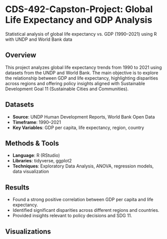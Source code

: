 # CDS-492-Capston-Project: Global Life Expectancy and GDP Analysis
Statistical analysis of global life expectancy vs. GDP (1990–2021) using R with UNDP and World Bank data

## Overview
This project analyzes global life expectancy trends from 1990 to 2021 using datasets from the UNDP and World Bank. The main objective is to explore the relationship between GDP and life expectancy, highlighting disparities across regions and offering policy insights aligned with Sustainable Development Goal 11 (Sustainable Cities and Communities).

## Datasets
- **Source**: UNDP Human Development Reports, World Bank Open Data  
- **Timeframe**: 1990–2021  
- **Key Variables**: GDP per capita, life expectancy, region, country  

## Methods & Tools
- **Language**: R (RStudio)  
- **Libraries**: tidyverse, ggplot2  
- **Techniques**: Exploratory Data Analysis, ANOVA, regression models, data visualization  

## Results
- Found a strong positive correlation between GDP per capita and life expectancy.  
- Identified significant disparities across different regions and countries.  
- Provided insights relevant to policy decisions and SDG 11.  

## Visualizations
<!-- 여기에다가 문구 수정 Examples of generated plots (add actual images in `/images` folder):  -->
<!-- ![GDP vs Life Expectancy](images/gdp_lifeexp_plot.png) 여기다 간단한 결과 시각화 추가-->

<!-- ## How to Run
1. Clone the repository:
   ```bash
   git clone https://github.com/username/CDS-492-Capstone-Project.git -->
